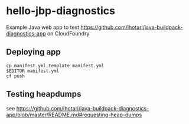 # hello-jbp-diagnostics
Example Java web app to test https://github.com/lhotari/java-buildpack-diagnostics-app on CloudFoundry

## Deploying app
```
cp manifest.yml.template manifest.yml
$EDITOR manifest.yml
cf push
```

## Testing heapdumps

see https://github.com/lhotari/java-buildpack-diagnostics-app/blob/master/README.md#requesting-heap-dumps

